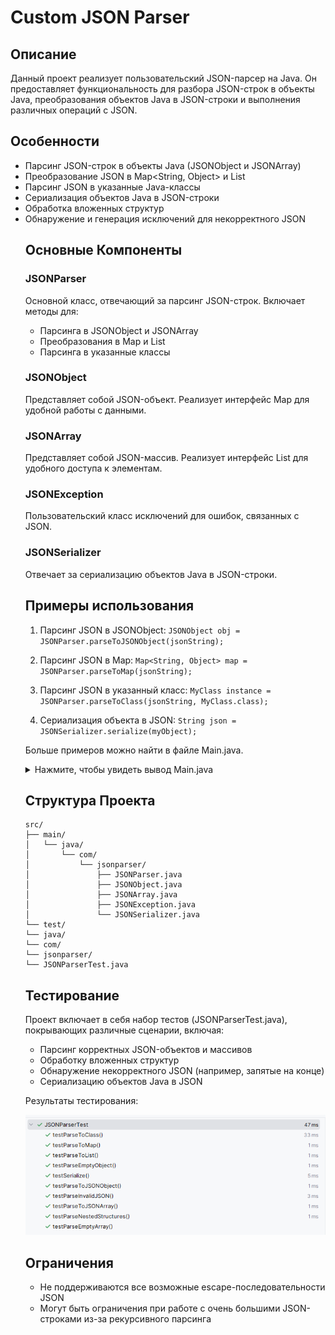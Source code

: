 # Custom JSON Parser

## Описание
Данный проект реализует пользовательский JSON-парсер на Java. Он предоставляет функциональность для разбора JSON-строк в объекты Java, преобразования объектов Java в JSON-строки и выполнения различных операций с JSON.

## Особенности
- Парсинг JSON-строк в объекты Java (JSONObject и JSONArray)
- Преобразование JSON в Map<String, Object> и List<Object>
- Парсинг JSON в указанные Java-классы
- Сериализация объектов Java в JSON-строки
- Обработка вложенных структур
- Обнаружение и генерация исключений для некорректного JSON

## Основные Компоненты

### JSONParser
Основной класс, отвечающий за парсинг JSON-строк. Включает методы для:
- Парсинга в JSONObject и JSONArray
- Преобразования в Map и List
- Парсинга в указанные классы

### JSONObject
Представляет собой JSON-объект. Реализует интерфейс Map для удобной работы с данными.

### JSONArray
Представляет собой JSON-массив. Реализует интерфейс List для удобного доступа к элементам.

### JSONException
Пользовательский класс исключений для ошибок, связанных с JSON.

### JSONSerializer
Отвечает за сериализацию объектов Java в JSON-строки.

## Примеры использования

1. Парсинг JSON в JSONObject:
   `JSONObject obj = JSONParser.parseToJSONObject(jsonString);`

2. Парсинг JSON в Map:
   `Map<String, Object> map = JSONParser.parseToMap(jsonString);`

3. Парсинг JSON в указанный класс:
   `MyClass instance = JSONParser.parseToClass(jsonString, MyClass.class);`

4. Сериализация объекта в JSON:
   `String json = JSONSerializer.serialize(myObject);`

Больше примеров можно найти в файле Main.java. 

<details>
<summary>Нажмите, чтобы увидеть вывод Main.java</summary>

```
1. Parsing JSON to JSONObject:
Parsed JSONObject: {"address":{"zipcode":"10001","street":"123 Main St"},"city":"New York","name":"John Doe","grades":[85,90,78],"age":30,"isStudent":false}
Accessing 'name': John Doe
Accessing 'age': 30

2. Parsing JSON to Map<String, Object>:
Parsed Map: {name=John Doe, address={"zipcode":"10001","street":"123 Main St"}, grades=[85,90,78], city=New York, age=30, isStudent=false}
Accessing 'name': John Doe
Accessing 'age': 30

3. Parsing JSON to JSONArray:
Parsed JSONArray: [{"name":"Alice","id":1},{"name":"Bob","id":2},{"name":"Charlie","id":3}]
First element: {"name":"Alice","id":1}
Array size: 3

4. Parsing JSON to List<Object>:
Parsed List: [{"name":"Alice","id":1}, {"name":"Bob","id":2}, {"name":"Charlie","id":3}]
First element: {"name":"Alice","id":1}
List size: 3

5. Accessing nested objects and arrays:
Street: 123 Main St
Zipcode: 10001
Grades: [85,90,78]
First grade: 85
Is student? false
Age (as Long): 30

6. Parsing JSON to a specified class:
Parsed Person object:
Name: John Doe
Age: 30
City: New York
Is student: false
Grades: [85, 90, 78]
Address: Address{street='123 Main St', zipcode='10001'}

7. Converting Java object to JSON string:
Serialized Person object:
{"name":"Jane Doe","age":28,"city":"San Francisco","isStudent":true,"grades":[95,88,92],"address":{"street":"456 Elm St","zipcode":"94102"}}

Process finished with exit code 0
```

</details>

## Структура Проекта
```
src/
├── main/
│   └── java/
│       └── com/
│           └── jsonparser/
│               ├── JSONParser.java
│               ├── JSONObject.java
│               ├── JSONArray.java
│               ├── JSONException.java
│               └── JSONSerializer.java
└── test/
└── java/
└── com/
└── jsonparser/
└── JSONParserTest.java
```

## Тестирование
Проект включает в себя набор тестов (JSONParserTest.java), покрывающих различные сценарии, включая:
- Парсинг корректных JSON-объектов и массивов
- Обработку вложенных структур
- Обнаружение некорректного JSON (например, запятые на конце)
- Сериализацию объектов Java в JSON

Результаты тестирования:

![img.png](img.png)

## Ограничения
- Не поддерживаются все возможные escape-последовательности JSON
- Могут быть ограничения при работе с очень большими JSON-строками из-за рекурсивного парсинга